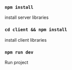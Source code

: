 ### `npm install`

install server libraries

### `cd client && npm install`

install client libraries

### `npm run dev`

Run project